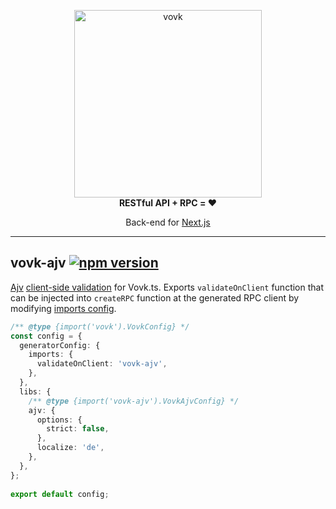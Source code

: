 <p align="center">
  <a href="https://vovk.dev">
    <picture>
      <source width="300" media="(prefers-color-scheme: dark)" srcset="https://vovk.dev/vovk-logo-white.svg">
      <source width="300" media="(prefers-color-scheme: light)" srcset="https://vovk.dev/vovk-logo.svg">
      <img width="300" alt="vovk" src="https://vovk.dev/vovk-logo.svg">
    </picture>
  </a>
  <br>
  <strong>RESTful API + RPC = ♥️</strong>
</p>

<p align="center">
  Back-end for <a href="https://nextjs.org/docs/app">Next.js</a>
</p>

---

## vovk-ajv [![npm version](https://badge.fury.io/js/vovk-ajv.svg)](https://www.npmjs.com/package/vovk-ajv)

[Ajv](https://ajv.js.org/) [client-side validation](https://vovk.dev/validation/client) for Vovk.ts. Exports `validateOnClient` function that can be injected into `createRPC` function at the generated RPC client by modifying [imports config](https://vovk.dev/imports#validateonclient).

```ts
/** @type {import('vovk').VovkConfig} */
const config = {
  generatorConfig: {
    imports: {
      validateOnClient: 'vovk-ajv',
    },
  },
  libs: {
    /** @type {import('vovk-ajv').VovkAjvConfig} */
    ajv: {
      options: {
        strict: false,
      },
      localize: 'de',
    },
  },
};
 
export default config;
```
